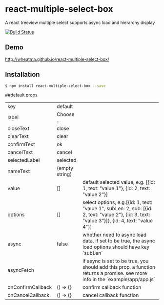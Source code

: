 # react-multiple-select-box
A react treeview multiple select supports async load and hierarchy display

[![Build Status](https://travis-ci.org/wheatma/react-multiple-select-box.svg?branch=master)](https://travis-ci.org/wheatma/react-multiple-select-box)

## Demo
http://wheatma.github.io/react-multiple-select-box/

## Installation

```bash
$ npm install react-multiple-select-box --save
```


##default props
<table class="table table-bordered table-striped table-condensed">
    <tr>
        <td>key</td>
        <td>default</td>
        <td></td>
    </tr>
    <tr>
        <td>label</td>
        <td>Choose ...</td>
        <td></td>
    </tr>
    <tr>
        <td>closeText</td>
        <td>close</td>
        <td></td>
    </tr>
    <tr>
        <td>clearText</td>
        <td>clear</td>
        <td></td>
    </tr>
    <tr>
        <td>confirmText</td>
        <td>ok</td>
        <td></td>
    </tr>
    <tr>
        <td>cancelText</td>
        <td>cancel</td>
        <td></td>
    </tr>
    <tr>
        <td>selectedLabel</td>
        <td>selected</td>
        <td></td>
    </tr>
    <tr>
        <td>nameText</td>
        <td>(empty string)</td>
        <td></td>
    </tr>
    <tr>
        <td>value</td>
        <td>[]</td>
        <td>default selected value, e.g. [{id: 1, text: "value 1"}, {id: 2, text: "value 2"}]</td>
    </tr>
    <tr>
        <td>options</td>
        <td>[]</td>
        <td>select options, e.g.[{id: 1, text: "value 1", subLen: 2, sub: [{id: 2, text: "value 2"}, {id: 3, text: "value 3"}]}, {id: 4, text: "value 4"}]</td>
    </tr>
    <tr>
        <td>async</td>
        <td>false</td>
        <td>whether need to async load data. if set to be true, the async load options should have key `subLen`</td>
    </tr>
    <tr>
        <td>asyncFetch</td>
        <td></td>
        <td>if async is set to be true, you should add this prop, a function returns a promise. see more info in the `example/app/app.js`</td>
    </tr>
    <tr>
        <td>onConfirmCallback</td>
        <td>() => {}</td>
        <td>confirm callback function</td>
    </tr>
    <tr>
        <td>onCancelCallback</td>
        <td>() => {}</td>
        <td>cancel callback function</td>
    </tr>
</table>
